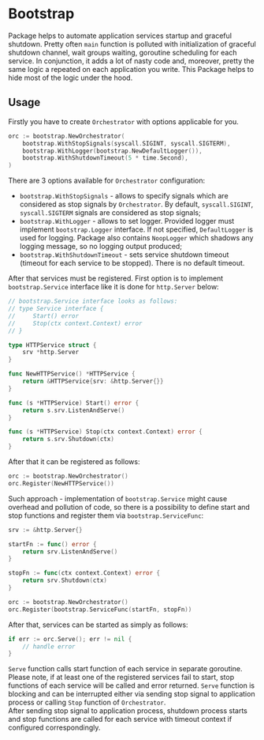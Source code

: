 # Bootstrap
Package helps to automate application services startup and graceful shutdown. Pretty often `main` function is polluted with initialization of graceful shutdown channel, wait groups waiting, goroutine scheduling for each service. In conjunction, it adds a lot of nasty code and, moreover, pretty the same logic a repeated on each application you write. This Package helps to hide most of the logic under the hood.

## Usage
Firstly you have to create `Orchestrator` with options applicable for you.
```go
orc := bootstrap.NewOrchestrator(
    bootstrap.WithStopSignals(syscall.SIGINT, syscall.SIGTERM),
    bootstrap.WithLogger(bootstrap.NewDefaultLogger()),
    bootstrap.WithShutdownTimeout(5 * time.Second),
)
```
There are 3 options available for `Orchestrator` configuration:
* `bootstrap.WithStopSignals` - allows to specify signals which are considered as stop signals by `Orchestrator`. By default, `syscall.SIGINT`, `syscall.SIGTERM` signals are considered as stop signals;
* `bootstrap.WithLogger` - allows to set logger. Provided logger must implement `bootstrap.Logger` interface. If not specified, `DefaultLogger` is used for logging. Package also contains `NoopLogger` which shadows any logging message, so no logging output produced;
* `bootstrap.WithShutdownTimeout` - sets service shutdown timeout (timeout for each service to be stopped). There is no default timeout.

After that services must be registered. First option is to implement `bootstrap.Service` interface like it is done for `http.Server` below:
```go
// bootstrap.Service interface looks as follows:
// type Service interface {
//     Start() error
//     Stop(ctx context.Context) error
// }

type HTTPService struct {
    srv *http.Server
}

func NewHTTPService() *HTTPService {
    return &HTTPService{srv: &http.Server{}}
}

func (s *HTTPService) Start() error {
    return s.srv.ListenAndServe()
}

func (s *HTTPService) Stop(ctx context.Context) error {
    return s.srv.Shutdown(ctx)
}
```
After that it can be registered as follows:
```go
orc := bootstrap.NewOrchestrator()
orc.Register(NewHTTPService())
```
Such approach - implementation of `bootstrap.Service` might cause overhead and pollution of code, so there is a possibility to define start and stop functions and register them via `bootstrap.ServiceFunc`:
```go
srv := &http.Server{}

startFn := func() error {
    return srv.ListenAndServe()
}

stopFn := func(ctx context.Context) error {
    return srv.Shutdown(ctx)
}

orc := bootstrap.NewOrchestrator()
orc.Register(bootstrap.ServiceFunc(startFn, stopFn))
```
After that, services can be started as simply as follows:
```go
if err := orc.Serve(); err != nil {
    // handle error
}
```
`Serve` function calls start function of each service in separate goroutine. Please note, if at least one of the registered services fail to start, stop functions of each service will be called and error returned. `Serve` function is blocking and can be interrupted either via sending stop signal to application process or calling `Stop` function of `Orchestrator`.  
After sending stop signal to application process, shutdown process starts and stop functions are called for each service with timeout context if configured correspondingly.